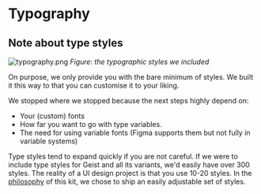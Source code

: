 # Typography

## Note about type styles

![typography.png](/typography.png)
_Figure: the typographic styles we included_

On purpose, we only provide you with the bare minimum of styles. We built it this way to that you can customise it to your liking.

We stopped where we stopped because the next steps highly depend on:

* Your (custom) fonts
* How far you want to go with type variables.
* The need for using variable fonts (Figma supports them but not fully in variable systems)

Type styles tend to expand quickly if you are not careful. If we were to include type styles for Geist and all its variants, we'd easily have over 300 styles. The reality of a UI design project is that you use 10-20 styles. In the [philosophy](/philosophy) of this kit, we chose to ship an easily adjustable set of styles.